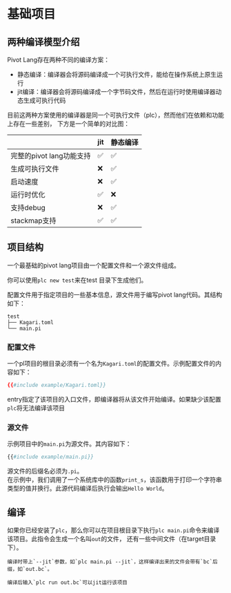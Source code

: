 # 基础项目

## 两种编译模型介绍

Pivot Lang存在两种不同的编译方案：

- 静态编译：编译器会将源码编译成一个可执行文件，能给在操作系统上原生运行
- jit编译：编译器会将源码编译成一个字节码文件，然后在运行时使用编译器动态生成可执行代码

目前这两种方案使用的编译器是同一个可执行文件（plc），然而他们在依赖和功能上存在一些差别，
下方是一个简单的对比图：  

|                              | jit | 静态编译 |
| ---------------------------- | --- | -------- |
| 完整的pivot lang功能支持     | ✅   | ✅         |
| 生成可执行文件               | ❌   | ✅        |
| 启动速度                     | ❌   | ✅        |
| 运行时优化                   | ✅   | ❌        |
| 支持debug                    | ❌   | ✅        |
| stackmap支持                 | ✅    | ✅        |

## 项目结构

一个最基础的pivot lang项目由一个配置文件和一个源文件组成。

你可以使用`plc new test`来在test 目录下生成他们。

配置文件用于指定项目的一些基本信息，源文件用于编写pivot lang代码。其结构如下：  

```
test
├── Kagari.toml
└── main.pi
```

### 配置文件

一个pl项目的根目录必须有一个名为`Kagari.toml`的配置文件。示例配置文件的内容如下：

```toml
{{#include example/Kagari.toml}}
```

entry指定了该项目的入口文件，即编译器将从该文件开始编译。如果缺少该配置`plc`将无法编译该项目  

### 源文件

示例项目中的`main.pi`为源文件。其内容如下：

```pl
{{#include example/main.pi}}
```

源文件的后缀名必须为`.pi`。  
在示例中，我们调用了一个系统库中的函数`print_s`，该函数用于打印一个字符串类型的值并换行。此源代码编译后执行会输出`Hello World`。  

## 编译

如果你已经安装了`plc`，那么你可以在项目根目录下执行`plc main.pi`命令来编译该项目。此指令会生成一个名叫`out`的文件，
还有一些中间文件（在target目录下）。  

```admonish tip title="如果你想尝试jit模式的话"
编译时带上`--jit`参数，如`plc main.pi --jit`，这样编译出来的文件会带有`bc`后缀，如`out.bc`。

编译后输入`plc run out.bc`可以jit运行该项目

```
